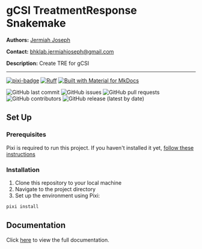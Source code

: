 # gCSI TreatmentResponse Snakemake

**Authors:** [Jermiah Joseph](https://github.com/jjjermiah)

**Contact:** [bhklab.jermiahjoseph@gmail.com](mailto:bhklab.jermiahjoseph@gmail.com)

**Description:** Create TRE for gCSI

--------------------------------------

[![pixi-badge](https://img.shields.io/endpoint?url=https://raw.githubusercontent.com/prefix-dev/pixi/main/assets/badge/v0.json&style=flat-square)](https://github.com/prefix-dev/pixi)
[![Ruff](https://img.shields.io/endpoint?url=https://raw.githubusercontent.com/astral-sh/ruff/main/assets/badge/v2.json&style=flat-square)](https://github.com/astral-sh/ruff)
[![Built with Material for MkDocs](https://img.shields.io/badge/mkdocs--material-gray?logo=materialformkdocs&style=flat-square)](https://github.com/squidfunk/mkdocs-material)

![GitHub last commit](https://img.shields.io/github/last-commit/BHKLAB-DataProcessing/gcsi-treatmentresponse-snakemake?style=flat-square)
![GitHub issues](https://img.shields.io/github/issues/BHKLAB-DataProcessing/gcsi-treatmentresponse-snakemake?style=flat-square)
![GitHub pull requests](https://img.shields.io/github/issues-pr/BHKLAB-DataProcessing/gcsi-treatmentresponse-snakemake?style=flat-square)
![GitHub contributors](https://img.shields.io/github/contributors/BHKLAB-DataProcessing/gcsi-treatmentresponse-snakemake?style=flat-square)
![GitHub release (latest by date)](https://img.shields.io/github/v/release/BHKLAB-DataProcessing/gcsi-treatmentresponse-snakemake?style=flat-square)

## Set Up

### Prerequisites

Pixi is required to run this project.
If you haven't installed it yet, [follow these instructions](https://pixi.sh/latest/)

### Installation

1. Clone this repository to your local machine
2. Navigate to the project directory
3. Set up the environment using Pixi:

```bash
pixi install
```

## Documentation

Click [here](https://BHKLAB-DataProcessing.github.io/gcsi-treatmentresponse-snakemake) to view the full documentation.
